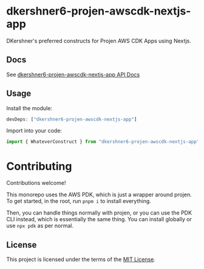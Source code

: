 # dkershner6-projen-awscdk-nextjs-app

DKershner's preferred constructs for Projen AWS CDK Apps using Nextjs.

## Docs

See [dkershner6-projen-awscdk-nextjs-app API Docs](docs/modules.md)

## Usage

Install the module:

```typescript
devDeps: ["dkershner6-projen-awscdk-nextjs-app"]
```

Import into your code:

```typescript
import { WhateverConstruct } from "dkershner6-projen-awscdk-nextjs-app";
```

# Contributing

Contributions welcome!

This monorepo uses the AWS PDK, which is just a wrapper around projen. To get started, in the root, run `pnpm i` to install everything.

Then, you can handle things normally with projen, or you can use the PDK CLI instead, which is essentially the same thing. You can install globally or use `npx pdk` as per normal.

## License

This project is licensed under the terms of the [MIT License](LICENSE.md).